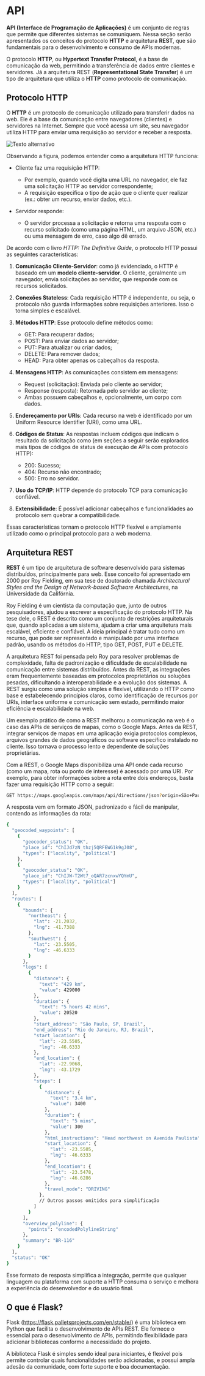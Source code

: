 # API 

**API (Interface de Programação de Aplicações)** é um conjunto de regras que permite que diferentes sistemas se comuniquem. Nessa seção serão apresentados os conceitos do protocolo **HTTP** e arquitetura **REST**, que são fundamentais para o desenvolvimento e consumo de APIs modernas. 

O protocolo **HTTP**, ou **Hypertext Transfer Protocol**, é a base de comunicação da web, permitindo a transferência de dados entre clientes e servidores. Já a arquitetura REST (**Representational State Transfer**) é um tipo de arquitetura que utiliza o **HTTP** como protocolo de comunicação.  

## Protocolo HTTP 

O **HTTP** é um protocolo de comunicação utilizado para transferir dados na web. Ele é a base da comunicação entre navegadores (clientes) e servidores na Internet. Sempre que você acessa um site, seu navegador utiliza HTTP para enviar uma requisição ao servidor e receber a resposta.

![Texto alternativo](http.png)

Observando a figura, podemos entender como a arquitetura HTTP funciona: 

- Cliente faz uma requisição HTTP: 
    - Por exemplo, quando você digita uma URL no navegador, ele faz uma solicitação HTTP ao servidor correspondente; 
    - A requisição especifica o tipo de ação que o cliente quer realizar (ex.: obter um recurso, enviar dados, etc.). 

- Servidor responde: 
   - O servidor processa a solicitação e retorna uma resposta com o recurso solicitado (como uma página HTML, um arquivo JSON, etc.) ou uma mensagem de erro, caso algo dê errado. 

De acordo com o livro *HTTP: The Definitive Guide*, o protocolo HTTP possui as seguintes características: 

1. **Comunicação Cliente-Servidor**: como já evidenciado, o HTTP é baseado em um **modelo cliente-servidor**. O cliente, geralmente um navegador, envia solicitações ao servidor, que responde com os recursos solicitados. 

2. **Conexões Stateless**: Cada requisição HTTP é independente, ou seja, o protocolo não guarda informações sobre requisições anteriores. Isso o torna simples e escalável. 

3. **Métodos HTTP**: Esse protocolo define métodos como: 
    - GET: Para recuperar dados; 
    - POST: Para enviar dados ao servidor; 
    - PUT: Para atualizar ou criar dados; 
    - DELETE: Para remover dados; 
    - HEAD: Para obter apenas os cabeçalhos da resposta. 

4. **Mensagens HTTP**: As comunicações consistem em mensagens: 
    - Request (solicitação): Enviada pelo cliente ao servidor; 
    - Response (resposta): Retornada pelo servidor ao cliente; 
    - Ambas possuem cabeçalhos e, opcionalmente, um corpo com dados. 

5. **Endereçamento por URIs**: Cada recurso na web é identificado por um Uniform Resource Identifier (URI), como uma URL. 

6. **Códigos de Status**: As respostas incluem códigos que indicam o resultado da solicitação como (em seções a seguir serão explorados mais tipos de códigos de status de execução de APIs com protocolo HTTP): 
    - 200: Sucesso; 
    - 404: Recurso não encontrado; 
    - 500: Erro no servidor. 

7. **Uso do TCP/IP**: HTTP depende do protocolo TCP para comunicação confiável. 

8. **Extensibilidade**: É possível adicionar cabeçalhos e funcionalidades ao protocolo sem quebrar a compatibilidade. 

Essas características tornam o protocolo HTTP flexível e amplamente utilizado como o principal protocolo para a web moderna. 

## Arquitetura REST 

**REST** é um tipo de arquitetura de software desenvolvido para sistemas distribuídos, principalmente para web. Esse conceito foi apresentado em 2000 por Roy Fielding, em sua tese de doutorado chamada *Architectural Styles and the Design of Network-based Software Architectures*, na Universidade da Califórnia. 

Roy Fielding é um cientista da computação que, junto de outros pesquisadores, ajudou a escrever a especificação do protocolo HTTP. Na tese dele, o REST é descrito como um conjunto de restrições arquiteturais que, quando aplicadas a um sistema, ajudam a criar uma arquitetura mais escalável, eficiente e confiável. A ideia principal é tratar tudo como um recurso, que pode ser representado e manipulado por uma interface padrão, usando os métodos do HTTP, tipo GET, POST, PUT e DELETE. 

A arquitetura REST foi pensada pelo Roy para resolver problemas de complexidade, falta de padronização e dificuldade de escalabilidade na comunicação entre sistemas distribuídos. Antes da REST, as integrações eram frequentemente baseadas em protocolos proprietários ou soluções pesadas, dificultando a interoperabilidade e a evolução dos sistemas. A REST surgiu como uma solução simples e flexível, utilizando o HTTP como base e estabelecendo princípios claros, como identificação de recursos por URIs, interface uniforme e comunicação sem estado, permitindo maior eficiência e escalabilidade na web. 

Um exemplo prático de como  a REST melhorou a comunicação na web é o caso das APIs de serviços de mapas, como o Google Maps. Antes da REST, integrar serviços de mapas em uma aplicação exigia protocolos complexos, arquivos grandes de dados geográficos ou software específico instalado no cliente. Isso tornava o processo lento e dependente de soluções proprietárias. 

Com a REST, o Google Maps disponibiliza uma API onde cada recurso (como um mapa, rota ou ponto de interesse) é acessado por uma URI. Por exemplo, para obter informações sobre a rota entre dois endereços, basta fazer uma requisição HTTP como a seguir: 

```bash 
GET https://maps.googleapis.com/maps/api/directions/json?origin=São+Paulo&destination=Rio+de+Janeiro 
``` 

A resposta vem em formato JSON, padronizado e fácil de manipular, contendo as informações da rota:  

```bash 
{ 
  "geocoded_waypoints": [ 
    { 
      "geocoder_status": "OK", 
      "place_id": "ChIJd7zN_thzj5QRFEWG1k9gJ08", 
      "types": ["locality", "political"] 
    }, 
    { 
      "geocoder_status": "OK", 
      "place_id": "ChIJW-T2Wt7_oQAR7zcnxwYQYmU", 
      "types": ["locality", "political"] 
    } 
  ], 
  "routes": [ 
    { 
      "bounds": { 
        "northeast": { 
          "lat": -21.2032, 
          "lng": -41.7388 
        }, 
        "southwest": { 
          "lat": -23.5505, 
          "lng": -46.6333 
        } 
      }, 
      "legs": [ 
        { 
          "distance": { 
            "text": "429 km", 
            "value": 429000 
          }, 
          "duration": { 
            "text": "5 hours 42 mins", 
            "value": 20520 
          }, 
          "start_address": "São Paulo, SP, Brazil", 
          "end_address": "Rio de Janeiro, RJ, Brazil", 
          "start_location": { 
            "lat": -23.5505, 
            "lng": -46.6333 
          }, 
          "end_location": { 
            "lat": -22.9068, 
            "lng": -43.1729 
          }, 
          "steps": [ 
            { 
              "distance": { 
                "text": "3.4 km", 
                "value": 3400 
              }, 
              "duration": { 
                "text": "5 mins", 
                "value": 300 
              }, 
              "html_instructions": "Head northwest on Avenida Paulista", 
              "start_location": { 
                "lat": -23.5505, 
                "lng": -46.6333 
              }, 
              "end_location": { 
                "lat": -23.5478, 
                "lng": -46.6286 
              }, 
              "travel_mode": "DRIVING" 
            }, 
            // Outros passos omitidos para simplificação 
          ] 
        } 
      ], 
      "overview_polyline": { 
        "points": "encodedPolylineString" 
      }, 
      "summary": "BR-116" 
    } 
  ], 
  "status": "OK" 
} 
```

Esse formato de resposta simplifica a integração, permite que qualquer linguagem ou plataforma com suporte a HTTP consuma o serviço e melhora a experiência do desenvolvedor e do usuário final. 

## O que é Flask? 

Flask (https://flask.palletsprojects.com/en/stable/) é uma biblioteca em Python que facilita o desenvolvimento de APIs REST. Ele fornece o essencial para o desenvolvimento de APIs, permitindo flexibilidade para adicionar bibliotecas conforme a necessidade do projeto. 

A biblioteca Flask é simples sendo ideal para iniciantes, é flexível pois permite controlar quais funcionalidades serão adicionadas, e possui ampla adesão da comunidade, com forte suporte e boa documentação. 

 
